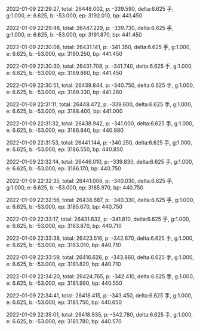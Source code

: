 2022-01-09 22:29:27, total: 26448.002, p: -339.590, delta:6.625 手, g:1.000, e: 6.625, b: -53.000, ep: 3192.010, bp: 441.450

2022-01-09 22:29:48, total: 26447.229, p: -339.730, delta:6.625 手, g:1.000, e: 6.625, b: -53.000, ep: 3191.870, bp: 441.450

2022-01-09 22:30:08, total: 26431.141, p: -341.350, delta:6.625 手, g:1.000, e: 6.625, b: -53.000, ep: 3190.250, bp: 441.450

2022-01-09 22:30:30, total: 26431.708, p: -341.740, delta:6.625 手, g:1.000, e: 6.625, b: -53.000, ep: 3189.860, bp: 441.450

2022-01-09 22:30:51, total: 26439.844, p: -340.750, delta:6.625 手, g:1.000, e: 6.625, b: -53.000, ep: 3189.330, bp: 441.260

2022-01-09 22:31:11, total: 26448.472, p: -339.600, delta:6.625 手, g:1.000, e: 6.625, b: -53.000, ep: 3188.400, bp: 441.000

2022-01-09 22:31:32, total: 26438.942, p: -341.000, delta:6.625 手, g:1.000, e: 6.625, b: -53.000, ep: 3186.840, bp: 440.980

2022-01-09 22:31:53, total: 26441.144, p: -340.250, delta:6.625 手, g:1.000, e: 6.625, b: -53.000, ep: 3186.550, bp: 440.850

2022-01-09 22:32:14, total: 26446.010, p: -339.830, delta:6.625 手, g:1.000, e: 6.625, b: -53.000, ep: 3186.170, bp: 440.750

2022-01-09 22:32:35, total: 26441.006, p: -340.030, delta:6.625 手, g:1.000, e: 6.625, b: -53.000, ep: 3185.970, bp: 440.750

2022-01-09 22:32:56, total: 26438.687, p: -340.330, delta:6.625 手, g:1.000, e: 6.625, b: -53.000, ep: 3185.670, bp: 440.750

2022-01-09 22:33:17, total: 26431.632, p: -341.810, delta:6.625 手, g:1.000, e: 6.625, b: -53.000, ep: 3183.870, bp: 440.710

2022-01-09 22:33:38, total: 26423.516, p: -342.670, delta:6.625 手, g:1.000, e: 6.625, b: -53.000, ep: 3183.010, bp: 440.710

2022-01-09 22:33:59, total: 26416.626, p: -343.860, delta:6.625 手, g:1.000, e: 6.625, b: -53.000, ep: 3181.820, bp: 440.710

2022-01-09 22:34:20, total: 26424.765, p: -342.410, delta:6.625 手, g:1.000, e: 6.625, b: -53.000, ep: 3181.990, bp: 440.550

2022-01-09 22:34:41, total: 26418.415, p: -343.450, delta:6.625 手, g:1.000, e: 6.625, b: -53.000, ep: 3181.750, bp: 440.650

2022-01-09 22:35:01, total: 26418.935, p: -342.780, delta:6.625 手, g:1.000, e: 6.625, b: -53.000, ep: 3181.780, bp: 440.570